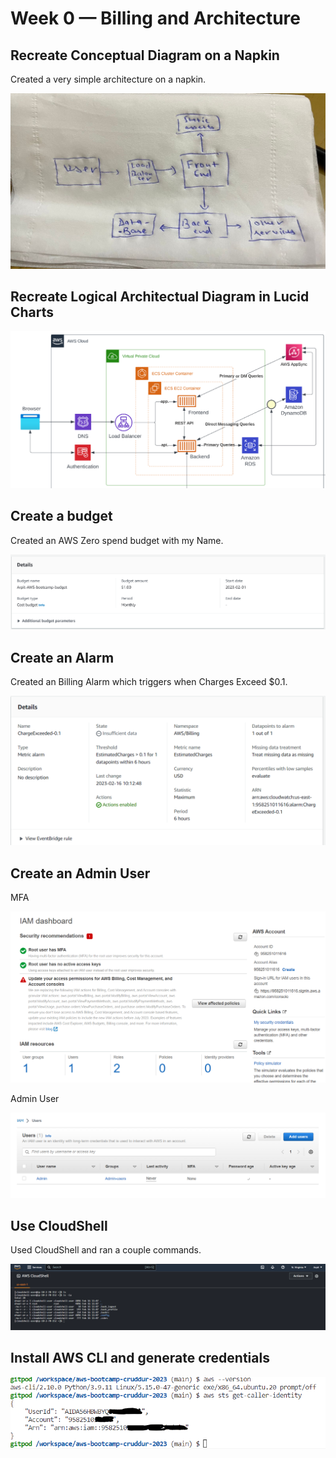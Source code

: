 # Week 0 — Billing and Architecture

## Recreate Conceptual Diagram on a Napkin

Created a very simple architecture on a napkin.

<img src="screenshots/napkin.jpeg" >

## Recreate Logical Architectual Diagram in Lucid Charts

<img src="screenshots/lucid.png" >

## Create a budget

Created an AWS Zero spend budget with my Name.

<img src="screenshots/budget.png" >

## Create an Alarm

Created an Billing Alarm which triggers when Charges Exceed $0.1.

<img src="screenshots/alarm.png" >

## Create an Admin User

MFA

<img src="screenshots/iam.png" >

Admin User

<img src="screenshots/iam-2.png" >

## Use CloudShell

Used CloudShell and ran a couple commands.

<img src="screenshots/cloudshell-used.png" >


## Install AWS CLI and generate credentials

<img src="screenshots/gitpod-aws-cli-creds.png" >
